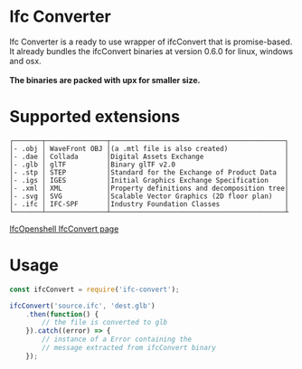 # Ifc Converter

Ifc Converter is a ready to use wrapper of ifcConvert that is promise-based.<br/>
It already bundles the ifcConvert binaries at version 0.6.0 for linux, windows and osx.
<br/><br/>
<b>The binaries are packed with upx for smaller size.</b>

# Supported extensions
```
┌───────┬───────────────┬───────────────────────────────────────────┐
│- .obj │ WaveFront OBJ │(a .mtl file is also created)              │
│- .dae │ Collada       │Digital Assets Exchange                    │
│- .glb │ glTF          │Binary glTF v2.0                           │
│- .stp │ STEP          │Standard for the Exchange of Product Data  │
│- .igs │ IGES          │Initial Graphics Exchange Specification    │
│- .xml │ XML           │Property definitions and decomposition tree│
│- .svg │ SVG           │Scalable Vector Graphics (2D floor plan)   │
│- .ifc │ IFC-SPF       │Industry Foundation Classes                │
└───────┴───────────────┴───────────────────────────────────────────┴
```

[IfcOpenshell IfcConvert page](http://ifcopenshell.org/ifcconvert)

# Usage

```javascript
const ifcConvert = require('ifc-convert');

ifcConvert('source.ifc', 'dest.glb')
    .then(function() {
        // the file is converted to glb
    }).catch((error) => {
        // instance of a Error containing the 
        // message extracted from ifcConvert binary
    });
```